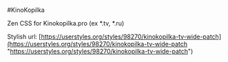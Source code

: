 #KinoKopilka

Zen CSS for Kinokopilka.pro (ex *.tv, *.ru)

Stylish url: [https://userstyles.org/styles/98270/kinokopilka-tv-wide-patch](https://userstyles.org/styles/98270/kinokopilka-tv-wide-patch "https://userstyles.org/styles/98270/kinokopilka-tv-wide-patch")
